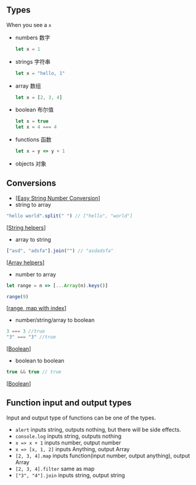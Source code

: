 ## Types
When you see a `x`
- numbers 数字
	```js
	let x = 1
	```
- strings 字符串
	```js
	let x = "hello, 1"
	```
- array 数组
	``` js
	let x = [2, 3, 4]
	```
- boolean 布尔值
   ```js
   let x = true
   let x = 4 === 4
   ```
- functions 函数
	```js
	let x = y => y + 1
	```
- objects 对象

## Conversions
- [[Easy String Number Conversion]]
- string to array
```js
"hello world".split(" ") // ["hello", "world"]
```
[[String helpers]]

- array to string
```js
["asd", "adsfa"].join("") // "asdadsfa"
```
[[Array helpers]]

- number to array
```js
let range = n => [...Array(n).keys()]

range(9)

```
[[range, map with index]]

- number/string/array to boolean
```js
3 === 3 //true
"3" === "3" //true
```
[[Boolean]]

- boolean to boolean
```js
true && true // true
```
[[Boolean]]


## Function input and output types

Input and output type of functions can be one of the types.

- `alert` inputs string, outputs nothing,
but there will be side effects.
- `console.log` inputs string, outputs nothing
- `x => x + 1` inputs number, output number
- `x => [x, 1, 2]` inputs Anything, output Array
- `[2, 3, 4].map` inputs function(input number, output anything), output Array
- `[2, 3, 4].filter` same as map
- `["3", "4"].join` inputs string, output string

[//begin]: # "Autogenerated link references for markdown compatibility"
[Easy String Number Conversion]: <../Lesson 5/Easy String Number Conversion.md> "Easy String Number Conversion"
[String helpers]: <../Lesson 4/String helpers.md> "String helpers"
[Array helpers]: <../Lesson 4/Array helpers.md> "Array helpers"
[range, map with index]: <../Lesson 6/range, map with index.md> "range, map with index"
[Boolean]: <../Lesson 5/Boolean.md> "Boolean"
[Boolean]: <../Lesson 5/Boolean.md> "Boolean"
[//end]: # "Autogenerated link references"